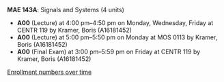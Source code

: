 **MAE 143A**: Signals and Systems (4 units)

- **A00** (Lecture) at 4:00 pm–4:50 pm on Monday, Wednesday, Friday at CENTR 119 by Kramer, Boris (A16181452)
- **A00** (Lecture) at 5:00 pm–5:50 pm on Monday at MOS 0113 by Kramer, Boris (A16181452)
- **A00** (Final Exam) at 3:00 pm–5:59 pm on Friday at CENTR 119 by Kramer, Boris (A16181452)

[Enrollment numbers over time](./MAE143A.tsv)

